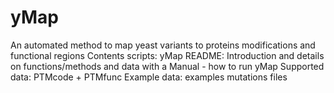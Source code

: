 # yMap
An automated method to map yeast variants to proteins modifications and functional regions
Contents
scripts: yMap
README: Introduction and details on functions/methods and data with a  Manual - how to run yMap 
Supported data: PTMcode + PTMfunc
Example data: examples mutations files
